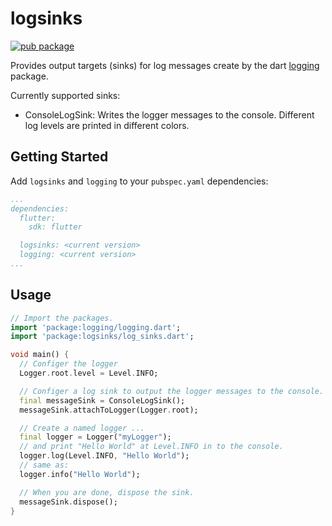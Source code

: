 # logsinks

[![pub package](https://img.shields.io/pub/v/logsinks.svg)](https://pub.dartlang.org/packages/logsinks)

Provides output targets (sinks) for log messages create by the dart [logging](https://pub.dartlang.org/packages/logging) package.

Currently supported sinks:

* ConsoleLogSink: Writes the logger messages to the console. Different log levels are printed in different colors.
  

## Getting Started

Add `logsinks` and `logging` to your `pubspec.yaml` dependencies:
```yaml
...
dependencies:
  flutter:
    sdk: flutter

  logsinks: <current version>
  logging: <current version>
...
```


## Usage
```dart
// Import the packages.
import 'package:logging/logging.dart';
import 'package:logsinks/log_sinks.dart';

void main() {
  // Configer the logger
  Logger.root.level = Level.INFO;

  // Configer a log sink to output the logger messages to the console.
  final messageSink = ConsoleLogSink();
  messageSink.attachToLogger(Logger.root);

  // Create a named logger ...
  final logger = Logger("myLogger");
  // and print "Hello World" at Level.INFO in to the console.
  logger.log(Level.INFO, "Hello World");
  // same as:
  logger.info("Hello World");

  // When you are done, dispose the sink.
  messageSink.dispose();
}

```
